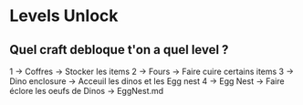 # Levels Unlock

## Quel craft debloque t'on a quel level ?

1 -> Coffres -> Stocker les items
2 -> Fours -> Faire cuire certains items
3 -> Dino enclosure -> Acceuil les dinos et les Egg nest
4 -> Egg Nest -> Faire éclore les oeufs de Dinos -> EggNest.md
